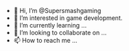 - 👋 Hi, I’m @Supersmashgaming
- 👀 I’m interested in game development.
- 🌱 I’m currently learning ...
- 💞️ I’m looking to collaborate on ...
- 📫 How to reach me ...

<!---
Supersmashgaming/Supersmashgaming is a ✨ special ✨ repository because its `README.md` (this file) appears on your GitHub profile.
You can click the Preview link to take a look at your changes.
--->
